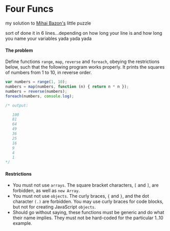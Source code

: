 # Four Funcs

my solution to [Mihai Bazon's](http://lisperator.net/blog/a-little-javascript-problem) little puzzle

sort of done it in 6 lines...depending on how long your line is and how long you name your variables yada yada yada

#### The problem
Define functions `range`, `map`, `reverse` and `foreach`, obeying the restrictions below, such that the following program works properly. It prints the squares of numbers from 1 to 10, in reverse order.

```javascript
var numbers = range(1, 10);
numbers = map(numbers, function (n) { return n * n });
numbers = reverse(numbers);
foreach(numbers, console.log);

/* output:

   100
   81
   64
   49
   36
   25
   16
   9
   4
   1
*/
```

#### Restrictions
* You must not use `arrays`. The square bracket characters, `[` and `]`, are forbidden, as well as `new Array`.
* You must not use `objects`. The curly braces, `{` and `}`, and the dot character `(.)` are forbidden. You may use curly braces for code blocks, but not for creating JavaScript `objects`.
* Should go without saying, these functions must be generic and do what their name implies. They must not be hard-coded for the particular 1..10 example.


